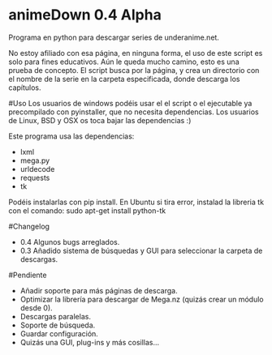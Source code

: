 # animeDown 0.4 Alpha
Programa en python para descargar series de underanime.net.

No estoy afiliado con esa página, en ninguna forma, el uso de este script es solo para fines educativos.
Aún le queda mucho camino, esto es una prueba de concepto.
El script busca por la página, y crea un directorio con el nombre de la serie en la carpeta especificada, donde descarga los capítulos.

#Uso
Los usuarios de windows podéis usar el el script o el ejecutable ya precompilado con pyinstaller, que no necesita dependencias. Los usuarios de Linux, BSD y OSX os toca bajar las dependencias :)

Este programa usa las dependencias:
* lxml
* mega.py
* urldecode
* requests
* tk

Podéis instalarlas con pip install.
En Ubuntu si tira error, instalad la libreria tk con el comando: 
sudo apt-get install python-tk

#Changelog
* 0.4 Algunos bugs arreglados.
* 0.3 Añadido sistema de búsquedas y GUI para seleccionar la carpeta de descargas.

#Pendiente

* Añadir soporte para más páginas de descarga.
* Optimizar la librería para descargar de Mega.nz (quizás crear un módulo desde 0).
* Descargas paralelas.
* Soporte de búsqueda.
* Guardar configuración.
* Quizás una GUI, plug-ins y más cosillas...

